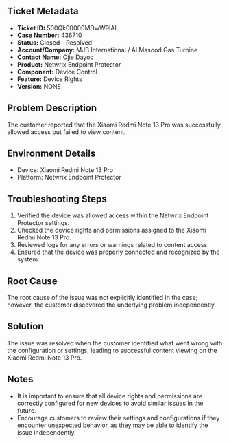 ## Ticket Metadata
- **Ticket ID:** 500Qk00000MDwW9IAL
- **Case Number:** 436710
- **Status:** Closed - Resolved
- **Account/Company:** MJB International / Al Masood Gas Turbine
- **Contact Name:** Ojie Dayoc
- **Product:** Netwrix Endpoint Protector
- **Component:** Device Control
- **Feature:** Device Rights
- **Version:** NONE

## Problem Description
The customer reported that the Xiaomi Redmi Note 13 Pro was successfully allowed access but failed to view content.

## Environment Details
- Device: Xiaomi Redmi Note 13 Pro
- Platform: Netwrix Endpoint Protector

## Troubleshooting Steps
1. Verified the device was allowed access within the Netwrix Endpoint Protector settings.
2. Checked the device rights and permissions assigned to the Xiaomi Redmi Note 13 Pro.
3. Reviewed logs for any errors or warnings related to content access.
4. Ensured that the device was properly connected and recognized by the system.

## Root Cause
The root cause of the issue was not explicitly identified in the case; however, the customer discovered the underlying problem independently.

## Solution
The issue was resolved when the customer identified what went wrong with the configuration or settings, leading to successful content viewing on the Xiaomi Redmi Note 13 Pro.

## Notes
- It is important to ensure that all device rights and permissions are correctly configured for new devices to avoid similar issues in the future.
- Encourage customers to review their settings and configurations if they encounter unexpected behavior, as they may be able to identify the issue independently.